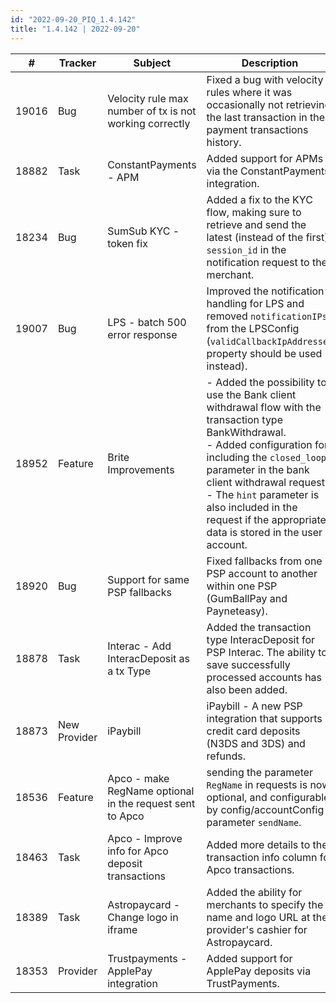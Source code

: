 ```yaml
---
id: "2022-09-20_PIQ_1.4.142"
title: "1.4.142 | 2022-09-20"
---
```


| #     | Tracker     | Subject   | Description    |
|-------|-------------|-----------|----------------|
| 19016 | Bug | Velocity rule max number of tx is not working correctly | Fixed a bug with velocity rules where it was occasionally not retrieving the last transaction in the payment transactions history. | 
| 18882 | Task | ConstantPayments - APM | Added support for APMs via the ConstantPayments integration. | 
| 18234 | Bug | SumSub KYC - token fix | Added a fix to the KYC flow, making sure to retrieve and send the latest (instead of the first) `session_id` in the notification request to the merchant. | 
| 19007 | Bug | LPS - batch 500 error response | Improved the notification handling for LPS and removed `notificationIPs` from the LPSConfig (`validCallbackIpAddresses` property should be used instead). | 
| 18952 | Feature | Brite Improvements | - Added the possibility to use the Bank client withdrawal flow with the transaction type BankWithdrawal. <br/>- Added configuration for including the `closed_loop` parameter in the bank client withdrawal request. <br/>- The `hint` parameter is also included in the request if the appropriate data is stored in the user account. | 
| 18920 | Bug | Support for same PSP fallbacks | Fixed fallbacks from one PSP account to another within one PSP (GumBallPay and Payneteasy). | 
| 18878 | Task | Interac - Add InteracDeposit as a tx Type | Added the transaction type InteracDeposit for PSP Interac. The ability to save successfully processed accounts has also been added. | 
| 18873 | New Provider | iPaybill | iPaybill - A new PSP integration that supports credit card deposits (N3DS and 3DS) and refunds. | 
| 18536 | Feature | Apco - make RegName optional in the request sent to Apco | sending the parameter `RegName` in requests is now optional, and configurable by config/accountConfig parameter `sendName`. | 
| 18463 | Task | Apco - Improve info for Apco deposit transactions | Added more details to the transaction info column for Apco transactions. | 
| 18389 | Task | Astropaycard - Change logo in iframe | Added the ability for merchants to specify the name and logo URL at the provider's cashier for Astropaycard. | 
| 18353 | Provider | Trustpayments - ApplePay integration | Added support for ApplePay deposits via TrustPayments.  | 

